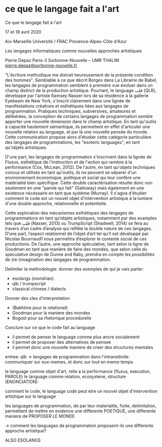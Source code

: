 # ce que le langage fait a l'art

Ce que le langage fait à l'art

17 et 18 avril 2020

Aix-Marseille Université / FRAC Provence-Alpes-Côte d'Azur

Les langages informatiques comme nouvelles approches artistiques

Pierre Depaz
Paris-3 Sorbonne-Nouvelle – UMR THALIM
pierre.depaz@sorbonne-nouvelle.fr

"L'écriture methodique me distrait heureusement de la présente condition des hommes". Semblable à ce que décrit Borges dans La Librairie de Babel, les langages de programmation semblent à première vue évoluer dans un champ distinct de la production artistique. Pourtant, le language قلب  (QLB), développé par l'artiste Ramsey Nasser lors de sa résidence à la gallerie Eyebeam de New York, s'inscrit clairement dans une lignée de manifestations créatives et esthétiques liées aux langages de programmation. Pratiques techniques, subversives, amateures et délibérées, la conception de certains langages de programmation semble apporter une nouvelle dimension dans le champ artistique. En tant qu'outils à capacité hautement sémantique, ils permettent en effet d'articuler une nouvelle relation au language, et par là une nouvelle pensée du monde. Cette communication propose alors d'étudier cette catégorie particulière des langages de programmations, les "esoteric languages", en tant qu'objets artistiques.

D'une part, les langages de programmation s'inscrivent dans la lignée de Fluxus, esthétique de l'instruction et de l'action qui ramène à la performance (Cox, McLean, 2012). De l'autre, en tant qu'objets techniques concus et utilisés en tant qu'outils, ils ne peuvent se séparer d'un environnement économique, politique et social qui leur confère une matérialité bien spécifique. Cette double caractérisation résulte donc non seulement en une "parole qui fait" (Galloway) mais également en une existence nécéssaire en tant que système (Murray). Il s'agira d'étudier comment le code est un nouvel objet d'intervention artistique à la lumiere d'une double approche, relationnelle et potentielle.

Cette exploration des mécanismes esthétiques des langages de programmations en tant qu’objets artistiques, notamment par des examples tels que قلب  (Nasser, 2013) ou TrumpScript (Shadwell, 2014) se fera au travers d’un cadre d’analyse qui reflète la double nature de ces langages. D’une part, l’aspect relationnel de l’objet d’art tel qu’il est développé par Nicolas Bourriaud1 nous permettra d’explorer le contexte social de ces productions. De l’autre, une approche spéculative, tant selon la ligne de Goodman en tant que manière de faire des mondes, que selon celle du speculative design de Dunne and Raby, prendra en compte les possibilités de (ré-)imagination des langages de programmation.


Delimiter la methodologie: donner des exemples de qui je vais parler:
- esolangs (mondrian)
- qlb / trumpscript
- classical chinese / dialects

Donner des cles d'interpretation
- (Bakhtine pour le relationel)
- Goodman pour la maniere des mondes
- Bogost pour sa rhetorique procedurelle

Conclure sur ce que le code fait au language
- il permet de penser le language comme plus ancre socialement
- il permet de proposer des alternatives de pensee­
- il permet donc une nouvelle maniere de creer des structures mentales





entree: qlb -> langages de programmation dans l'intransitivite: communiquer sur eux-memes, et donc sur tout en meme temps

le language comme objet d'art, relie a la performance (fluxus, execution, PAROLE)
le language comme relation, ecosystene, structure (ENONCIATION)

comment le code, le language code peut etre un nouvel objet d'intervention artistique sur le language

les languages de programmation, de par leur materialite, fixite, delimitation, permettent de mettre en evidence une differente POETIQUE, une differente maniere de PROPOSER LE MONDE

-> comment les languages de programmation proposent-ils une differente approche artistique?

ALSO ESOLANGS
